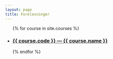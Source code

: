 ```yaml
---
layout: page
title: Forelesninger
---
```


<ul class = "posts">
{% for course in site.courses %}
    <li >
        <a href="{{ site.github.url }}{{ course.url }}"><h3>{{ course.code }} &mdash; {{ course.name }}</h3></a>
    </li>
{% endfor %}
</ul>
